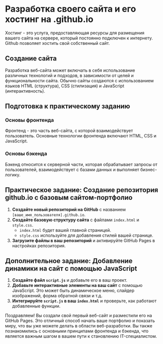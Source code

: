 # Разработка своего сайта и его хостинг на .github.io
Хостинг - это услуга, предоставляющая ресурсы для размещения вашего сайта на сервере, который постоянно подключен к интернету. Github позволяет хостить свой собственный сайт.

## Создание сайта
Разработка веб-сайта может включать в себя использование различных технологий и подходов, в зависимости от целей и функциональности сайта. Обычно сайты создаются с использованием языков HTML (структура), CSS (стилизация) и JavaScript (интерактивность).

## Подготовка к практическому заданию
### Основы фронтенда
Фронтенд - это часть веб-сайта, с которой взаимодействует пользователь. Основные технологии фронтенда включают HTML, CSS и JavaScript.

### Основы бэкенда
Бэкенд относится к серверной части, которая обрабатывает запросы от пользователей, взаимодействует с базами данных и выполняет бизнес-логику.

## Практическое задание: Создание репозитория github.io с базовым сайтом-портфолио
1. **Создайте новый репозиторий на GitHub** с названием `[ваше_имя_пользователя].github.io`.
2. **Создайте базовую структуру сайта** с файлами `index.html` и `style.css`.
   - `index.html` будет вашей главной страницей.
   - `style.css` используйте для добавления стилей вашей странице.
3. **Загрузите файлы в ваш репозиторий** и активируйте GitHub Pages в настройках репозитория.

## Дополнительное задание: Добавление динамики на сайт с помощью JavaScript
1. **Создайте файл `script.js`** и добавьте его в ваш проект.
2. **Добавьте интерактивные элементы на ваш сайт** с помощью JavaScript. Это может быть динамическое меню, слайдер изображений, форма обратной связи и т.д.
3. **Интегрируйте `script.js` в ваш `index.html`** и проверьте, как работают добавленные функции.

Поздравляем! Вы создали свой первый веб-сайт и разместили его на GitHub Pages. Это отличный способ начать ваше портфолио и показать миру, что вы уже можете делать в области веб-разработки. Вы также познакомились с основными принципами фронтенда и бэкенда, что является важным шагом в вашем пути к становлению IT-специалистом.